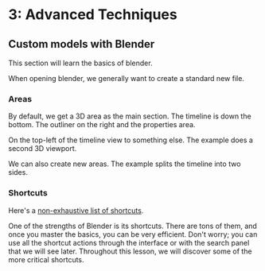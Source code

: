# 3: Advanced Techniques

## Custom models with Blender

This section will learn the basics of blender.

When opening blender, we generally want to create a standard new file.

### Areas

By default, we get a 3D area as the main section. The timeline is down the bottom. The outliner on the right and the properties area.

On the top-left of the timeline view to something else. The example does a second 3D viewport.

We can also create new areas. The example splits the timeline into two sides.

### Shortcuts

Here's a [non-exhaustive list of shortcuts](https://docs.google.com/document/d/1wZzJrEgNye2ZQqwe8oBh54AXwF5cYIe56EGFe2bb0QU/edit?usp=sharing).

One of the strengths of Blender is its shortcuts. There are tons of them, and once you master the basics, you can be very efficient. Don't worry; you can use all the shortcut actions through the interface or with the search panel that we will see later. Throughout this lesson, we will discover some of the more critical shortcuts.
